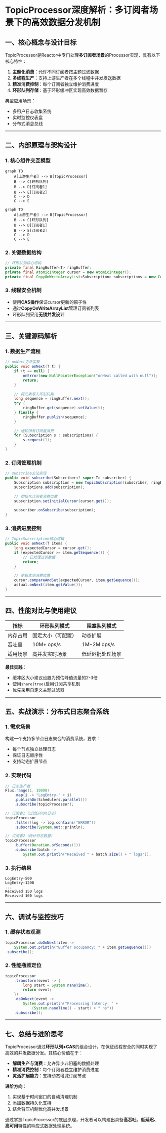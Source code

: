 # TopicProcessor深度解析：多订阅者场景下的高效数据分发机制

## 一、核心概念与设计目标

TopicProcessor是Reactor中专门处理**多订阅者场景**的Processor实现，具有以下核心特性：

1. **主题化消费**：允许不同订阅者按主题过滤数据
2. **多线程生产**：支持上游生产者在多个线程中并发发送数据
3. **精准消费控制**：每个订阅者独立维护消费进度
4. **环形队列存储**：基于环形缓冲区实现高效数据暂存

典型应用场景：

- 多租户日志收集系统
- 实时监控仪表盘
- 分布式消息总线

------

## 二、内部原理与架构设计

### 1. 核心组件交互模型

```mermaid
graph TD
    A[上游生产者] --> B[TopicProcessor]
    B --> C[环形队列]
    B --> D[订阅者1]
    B --> E[订阅者2]
    C --> D
    C --> E
```



```mermaid
graph TD
    A[上游生产者] --> B[TopicProcessor]
    B --> C[环形队列]
    B --> D[订阅者1]
    B --> E[订阅者2]
    C --> D
    C --> E
```

### 2. 关键数据结构

```java
// 环形队列核心结构
private final RingBuffer<T> ringBuffer;
private final AtomicInteger cursor = new AtomicInteger();
private final CopyOnWriteArrayList<Subscription> subscriptions = new CopyOnWriteArrayList<>();
```

### 3. 线程安全机制

- 使用**CAS操作**保证cursor更新的原子性
- 通过**CopyOnWriteArrayList**管理订阅者列表
- 环形队列采用**无锁并发设计**

------

## 三、关键源码解析

### 1. 数据生产流程

```java
// onNext方法实现
public void onNext(T t) {
    if (t == null) {
        onError(new NullPointerException("onNext called with null"));
        return;
    }
    
    // 将元素写入环形队列
    long sequence = ringBuffer.next();
    try {
        ringBuffer.get(sequence).setValue(t);
    } finally {
        ringBuffer.publish(sequence);
    }
    
    // 通知所有订阅者消费
    for (Subscription s : subscriptions) {
        s.request(1);
    }
}
```

### 2. 订阅管理机制

```java
// subscribe方法实现
public void subscribe(Subscriber<? super T> subscriber) {
    Subscription subscription = new TopicSubscription(subscriber, ringBuffer);
    subscriptions.add(subscription);
    
    // 初始化订阅者消费位置
    subscription.setInitialCursor(cursor.get());
    
    subscriber.onSubscribe(subscription);
}
```

### 3. 消费进度控制

```java
// TopicSubscription核心逻辑
public void onNext(T item) {
    long expectedCursor = cursor.get();
    if (expectedCursor >= item.getSequence()) {
        // 已处理过该数据
        return;
    }
    
    // 更新本地消费位置
    cursor.compareAndSet(expectedCursor, item.getSequence());
    actual.onNext(item.getValue());
}
```

------

## 四、性能对比与使用建议

| 指标     | 环形队列模式       | 阻塞队列模式     |
| -------- | ------------------ | ---------------- |
| 内存占用 | 固定大小（可配置） | 动态扩展         |
| 吞吐量   | 10M+ ops/s         | 1M-2M ops/s      |
| 适用场景 | 高并发实时场景     | 低延迟批处理场景 |

**最佳实践：**

- 缓冲区大小建议设置为预估峰值流量的2-3倍
- 使用`share(true)`启用订阅共享机制
- 优先采用自定义主题过滤器

------

## 五、实战演示：分布式日志聚合系统

### 1. 需求场景

构建一个支持多节点日志聚合的消费系统，要求：

- 每个节点独立处理日志
- 保证日志顺序性
- 支持动态扩展节点

### 2. 实现代码

```java
// 日志生产者
Flux.range(1, 10000)
    .map(i -> "LogEntry-" + i)
    .publishOn(Schedulers.parallel())
    .subscribe(topicProcessor);

// 订阅者1（过滤ERROR日志）
topicProcessor
    .filter(log -> log.contains("ERROR"))
    .subscribe(System.out::println);

// 订阅者2（统计日志数量）
topicProcessor
    .buffer(Duration.ofSeconds(1))
    .subscribe(batch -> 
        System.out.println("Received " + batch.size() + " logs"));
```

### 3. 执行结果

```
LogEntry-500
LogEntry-1200
...
Received 150 logs
Received 160 logs
```

------

## 六、调试与监控技巧

### 1. 缓存状态观测

```java
topicProcessor.doOnNext(item -> 
    System.out.println("Buffer occupancy: " + item.getSequence()))
.subscribe();
```

### 2. 性能瓶颈定位

```java
topicProcessor
    .transform(event -> {
        long start = System.nanoTime();
        return event;
    })
    .doOnNext(event -> 
        System.out.println("Processing latency: " + 
            (System.nanoTime() - start) + " ns"))
    .subscribe();
```

------

## 七、总结与进阶思考

TopicProcessor通过**环形队列+CAS**的组合设计，在保证线程安全的同时实现了高效的并发数据分发。其核心价值在于：

- **解耦生产与消费**：允许异步非阻塞的数据处理
- **精准消费控制**：每个订阅者独立维护消费进度
- **灵活扩展能力**：支持动态增减订阅节点

**进阶方向：**

1. 实现基于时间窗口的自动清理机制
2. 添加数据持久化支持
3. 结合背压机制优化高并发场景

通过掌握TopicProcessor的底层原理，开发者可以构建出具备**高吞吐、低延迟、高可用**特性的响应式数据处理系统。